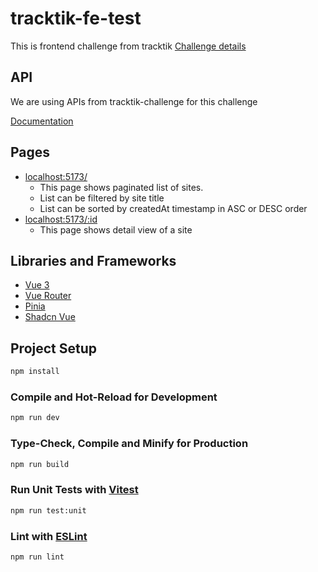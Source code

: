 # tracktik-fe-test

This is frontend challenge from tracktik
[Challenge details](https://tracktik-challenge.staffr.com/)

## API

We are using APIs from tracktik-challenge for this challenge

[Documentation](https://tracktik-challenge.staffr.com/api.html)

## Pages

- [localhost:5173/](http://localhost:5173)
  - This page shows paginated list of sites.
  - List can be filtered by site title
  - List can be sorted by createdAt timestamp in ASC or DESC order
- [localhost:5173/:id](http://localhost:5173/:id)
  - This page shows detail view of a site

## Libraries and Frameworks

- [Vue 3](https://vuejs.org/)
- [Vue Router](https://router.vuejs.org/)
- [Pinia](https://pinia.vuejs.org/)
- [Shadcn Vue ](https://shadcn-vue.com/)

## Project Setup

```sh
npm install
```

### Compile and Hot-Reload for Development

```sh
npm run dev
```

### Type-Check, Compile and Minify for Production

```sh
npm run build
```

### Run Unit Tests with [Vitest](https://vitest.dev/)

```sh
npm run test:unit
```

### Lint with [ESLint](https://eslint.org/)

```sh
npm run lint
```
